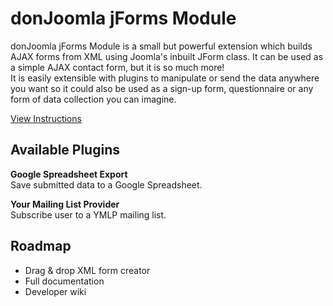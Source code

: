donJoomla jForms Module
======

donJoomla jForms Module is a small but powerful extension which builds AJAX forms from XML using Joomla's inbuilt JForm class. 
It can be used as a simple AJAX contact form, but it is so much more!  
It is easily extensible with plugins to manipulate or send the data anywhere you want so it could also be used as a sign-up form, questionnaire or any form of data collection you can imagine.



[View Instructions](https://github.com/donJoomla/jforms/wiki/Getting-Started)


## Available Plugins

**Google Spreadsheet Export**  
Save submitted data to a Google Spreadsheet.

**Your Mailing List Provider**  
Subscribe user to a YMLP mailing list.


## Roadmap

- Drag & drop XML form creator
- Full documentation
- Developer wiki
